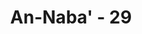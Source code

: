 ---
title: "An-Naba' - 29"
no: 29
arabic_no: ٢٩
ayah: وَكُلَّ شَيْءٍ اَحْصَيْنٰهُ كِتٰبًاۙ
translation: "Dan segala sesuatu telah Kami catat dalam suatu Kitab (buku catatan amalan manusia). "
tafsir: "Setelah menerangkan amal perbuatan mereka yang buruk dan akidah yang sesat, maka Allah dalam ayat ini menerangkan bahwa segala sesuatu yang mereka kerjakan itu telah dihitung sesuai dengan catatan yang ada pada sisi-Nya. Segala amalan manusia secara keseluruhan telah tercatat dalam catatan-Nya itu, tidak ada yang ketinggalan sedikit pun."
---